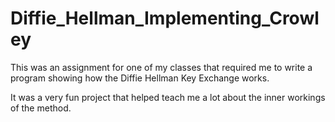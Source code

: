 # Diffie_Hellman_Implementing_Crowley

This was an assignment for one of my classes that required me to write a program showing how the Diffie Hellman Key Exchange works.

It was a very fun project that helped teach me a lot about the inner workings of the method.

